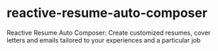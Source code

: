 # reactive-resume-auto-composer
Reactive Resume Auto Composer: Create customized resumes, cover letters and emails tailored to your experiences and a particular job
